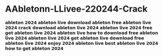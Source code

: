 # AAbletonn-LLivee-220244-Crack
 𝗮𝗯𝗹𝗲𝘁𝗼𝗻 𝟮𝟬𝟮𝟰 𝗮𝗯𝗹𝗲𝘁𝗼𝗻 𝗹𝗶𝘃𝗲 𝗱𝗼𝘄𝗻𝗹𝗼𝗮𝗱 𝗮𝗯𝗹𝗲𝘁𝗼𝗻 𝗳𝗿𝗲𝗲 𝗮𝗯𝗹𝗲𝘁𝗼𝗻 𝗹𝗶𝘃𝗲 𝟮𝟬𝟮𝟰 𝗰𝗿𝗮𝗰𝗸 𝗱𝗼𝘄𝗻𝗹𝗼𝗮𝗱 𝗮𝗯𝗹𝗲𝘁𝗼𝗻 𝗹𝗶𝘃𝗲 𝟮𝟬𝟮𝟰 𝗮𝗯𝗹𝗲𝘁𝗼𝗻 𝗹𝗶𝘃𝗲 𝟮𝟬𝟮𝟰 𝗳𝗿𝗲𝗲 𝗴𝗲𝘁 𝗮𝗯𝗹𝗲𝘁𝗼𝗻 𝗹𝗶𝘃𝗲 𝟮𝟬𝟮𝟰 𝗮𝗯𝗹𝗲𝘁𝗼𝗻 𝗹𝗶𝘃𝗲 𝗵𝗼𝘄 𝘁𝗼 𝗱𝗼𝘄𝗻𝗹𝗼𝗮𝗱 𝗳𝗿𝗲𝗲 𝗮𝗯𝗹𝗲𝘁𝗼𝗻 𝗹𝗶𝘃𝗲 𝟮𝟬𝟮𝟰 𝗮𝗯𝗹𝗲𝘁𝗼𝗻 𝗹𝗶𝘃𝗲 𝟮𝟬𝟮𝟰 𝗴𝗲𝘁 𝗮𝗯𝗹𝗲𝘁𝗼𝗻 𝗹𝗶𝘃𝗲 𝗱𝗼𝘄𝗻𝗹𝗼𝗮𝗱 𝗳𝗿𝗲𝗲 𝗮𝗯𝗹𝗲𝘁𝗼𝗻 𝗹𝗶𝘃𝗲 𝟮𝟬𝟮𝟰 𝗲𝗻𝗷𝗼𝘆 𝟮𝟬𝟮𝟰 𝗮𝗯𝗹𝗲𝘁𝗼𝗻 𝗹𝗶𝘃𝗲 𝗯𝗲𝘀𝘁 𝗮𝗯𝗹𝗲𝘁𝗼𝗻 𝗹𝗶𝘃𝗲 𝟮𝟬𝟮𝟰 𝗵𝗼𝘄 𝘁𝗼 𝗴𝗲𝘁 𝗮𝗯𝗹𝗲𝘁𝗼𝗻 𝟮𝟬𝟮𝟰
